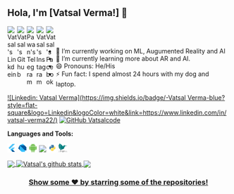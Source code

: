 ## Hola, I'm [Vatsal Verma!] 👋



 
<a href="https://www.linkedin.com/in/vatsal-verma22/">
  <img align="left" alt="Vatsal's Linkdein" width="22px" src="https://cdn.jsdelivr.net/npm/simple-icons@v3/icons/linkedin.svg" />
</a>
<a href="https://github.com/vatsalcode">
  <img align="left" alt="Vatsal's Github" width="22px" src="https://cdn.jsdelivr.net/npm/simple-icons@v3/icons/github.svg" />
</a>
<a href="https://t.me/imthepk">
  <img align="left" alt="Pawan's Telegram" width="22px" src="https://cdn.jsdelivr.net/npm/simple-icons@v3/icons/telegram.svg" />
</a>
<a href="https://www.instagram.com/whovatsal/?hl=en">
  <img align="left" alt="Vatsal's Instagram" width="22px" src="https://cdn.jsdelivr.net/npm/simple-icons@v3/icons/instagram.svg" />
</a>
<a href="https://www.facebook.com/vatsal.vtsu/">
  <img align="left" alt="Vatsal's Facebook" width="22px" src="https://cdn.jsdelivr.net/npm/simple-icons@v3/icons/facebook.svg" />
</a>

<br/>
<br/>



- 🔭 I’m currently working on ML, Augumented Reality and AI
- 🌱 I’m currently learning more about AR and AI.
- 😄 Pronouns: He/His
- ⚡ Fun fact: I spend almost 24 hours with my dog and laptop.


[![Linkedin: Vatsal Verma](https://img.shields.io/badge/-Vatsal Verma-blue?style=flat-square&logo=Linkedin&logoColor=white&link=https://www.linkedin.com/in/vatsal-verma22/)](https://www.linkedin.com/in/vatsal-verma22/)
[![GitHub Vatsalcode](https://img.shields.io/github/followers/vatsalcode?label=follow&style=social)](https://github.com/vatsalcode)


**Languages and Tools:**  

<code><img height="20" src="https://raw.githubusercontent.com/github/explore/80688e429a7d4ef2fca1e82350fe8e3517d3494d/topics/flutter/flutter.png"></code>
<code><img height="20" src="https://raw.githubusercontent.com/github/explore/80688e429a7d4ef2fca1e82350fe8e3517d3494d/topics/dart/dart.png"></code>
<code><img height="20" src="https://raw.githubusercontent.com/github/explore/80688e429a7d4ef2fca1e82350fe8e3517d3494d/topics/android/android.png"></code>
<code><img height="20" src="https://raw.githubusercontent.com/github/explore/80688e429a7d4ef2fca1e82350fe8e3517d3494d/topics/C++/C++.png"></code>
<code><img height="20" src="https://raw.githubusercontent.com/github/explore/80688e429a7d4ef2fca1e82350fe8e3517d3494d/topics/Python/Python.png"></code>
<code><img height="20" src="https://raw.githubusercontent.com/github/explore/80688e429a7d4ef2fca1e82350fe8e3517d3494d/topics/Latex/Latex.png"></code>    

<a href="https://github.com/vatsalcode">
  <img align="center" src="https://github-readme-stats.vercel.app/api/top-langs/?username=vatsalcode&theme=light&hide_langs_below=1" />
</a>
<a href="https://github.com/vatsalcode">
 <img align="center" src="https://github-readme-stats.vercel.app/api?username=vatsalcode&show_icons=true&theme=light&line_height=27" alt="Vatsal's github stats"/>
</a>
<a href="https://github.com/vatsalcode/Sorting-Algo-visulizer">
  <img align="center" src="https://github-readme-stats.vercel.app/api/pin/?username=vatsalcode&repo=Sorting-Algo-visulizer&theme=light" />

<div align="center">

### Show some ❤️ by starring some of the repositories!

</div>

